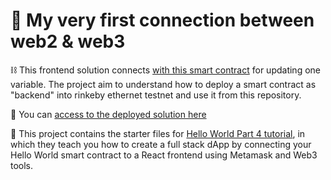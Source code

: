 # 🚀 My very first connection between web2 & web3

⛓️ This frontend solution connects [with this smart contract](https://rinkeby.etherscan.io/address/0xf28C62b7B1D41d0CAc736a24Cbcb4c7CE6602d9E) for updating one variable. The project aim to understand how to deploy a smart contract as "backend" into rinkeby ethernet testnet and use it from this repository. 

📌 You can [access to the deployed solution here](https://nicobellanich.github.io/web3frontend/) 

🔗 This project contains the starter files for [Hello World Part 4 tutorial](https://docs.alchemy.com/alchemy/tutorials/hello-world-smart-contract/creating-a-full-stack-dapp), in which they teach you how to create a full stack dApp by connecting your Hello World smart contract to a React frontend using Metamask and Web3 tools.



